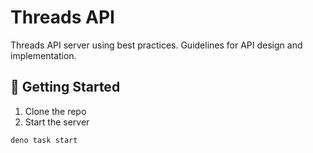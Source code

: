 # Threads API

Threads API server using best practices. Guidelines for API design and implementation.

## 🚀 Getting Started

1. Clone the repo
2. Start the server

```bash
deno task start
```
